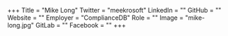 +++
Title = "Mike Long"
Twitter = "meekrosoft"
LinkedIn = ""
GitHub = ""
Website = ""
Employer = "ComplianceDB"
Role = ""
Image = "mike-long.jpg"
GitLab = ""
Facebook = ""
+++
